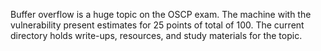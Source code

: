Buffer overflow is a huge topic on the OSCP exam. The machine with the vulnerability present estimates for 25 points of total of 100.
The current directory holds write-ups, resources, and study materials for the topic.
